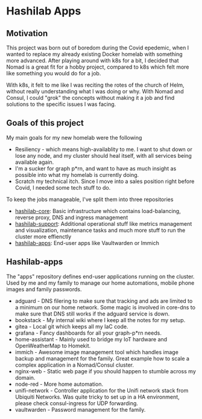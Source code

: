 <h1>Hashilab Apps</h1>

<h2>Motivation</h2>

This project was born out of boredom during the Covid epedemic, when I wanted to replace my already existing Docker homelab with something more advanced. After playing around with k8s for a bit, I decided that Nomad is a great fit for a hobby project, compared to k8s which felt more like something you would do for a job.

With k8s, it felt to me like I was reciting the rotes of the church of Helm, without really understanding what I was doing or why. With Nomad and Consul, I could "grok" the concepts without making it a job and find solutions to the specific issues I was facing.

<h2>Goals of this project</h2>

My main goals for my new homelab were the following
- Resiliency - which means high-availablity to me. I want to shut down or lose any node, and my cluster should heal itself, with all services being available again.
- I'm a sucker for graph p*rn, and want to have as much insight as possible into what my homelab is currently doing.
- Scratch my technical itch. Since I move into a sales position right before Covid, I needed some tech stuff to do.

To keep the jobs manageable, I've split them into three repositories
- [hashilab-core](https://github.com/matthiasschoger/hashilab-core): Basic infrastructure which contains load-balancing, reverse proxy, DNS and ingress management
- [hashilab-support](https://github.com/matthiasschoger/hashilab-support): Additional operational stuff like metrics management and visualization, maintenance tasks and much more stuff to run the cluster more effienctly
- [hashilab-apps](https://github.com/matthiasschoger/hashilab-apps): End-user apps like Vaultwarden or Immich


<h2>Hashilab-apps</h2>

The "apps" repository defines end-user applications running on the cluster. Used by me and my family to manage our home automations, mobile phone images and family passwords.

- adguard - DNS filering to make sure that tracking and ads are limited to a minimum on our home network. Some magic is involved in core-dns to make sure that DNS still works if the adguard service is down.
- bookstack - My internal wiki where I keep all the notes for my setup.
- gitea - Local git which keeps all my IaC code.
- grafana - Fancy dashboards for all your graph-p*rn needs.
- home-assistant - Mainly used to bridge my IoT hardware and OpenWeatherMap to Homekit.
- immich - Awesome image management tool which handles image backup and management for the family. Great example how to scale a complex application in a Nomad/Consul cluster.
- nginx-web - Static web page if you should happen to stumble across my domain.
- node-red - More home automation.
- unifi-network - Controller application for the Unifi network stack from Ubiquiti Networks. Was quite tricky to set up in a HA environment, please check consul-ingress for UDP forwarding.
- vaultwarden - Password management for the family.
